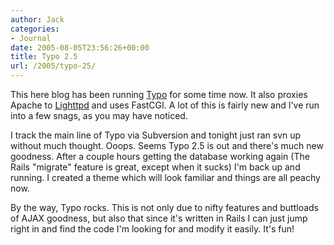 ```yaml
---
author: Jack
categories:
- Journal
date: 2005-08-05T23:56:26+00:00
title: Typo 2.5
url: /2005/typo-25/
---
```


This here blog has been running [Typo][1] for some time now. It also proxies Apache to [Lighttpd][2] and uses FastCGI. A lot of this is fairly new and I've run into a few snags, as you may have noticed.

I track the main line of Typo via Subversion and tonight just ran svn up without much thought. Ooops. Seems Typo 2.5 is out and there's much new goodness. After a couple hours getting the database working again (The Rails "migrate" feature is great, except when it sucks) I'm back up and running. I created a theme which will look familiar and things are all peachy now.

By the way, Typo rocks. This is not only due to nifty features and buttloads of AJAX goodness, but also that since it's written in Rails I can just jump right in and find the code I'm looking for and modify it easily. It's fun!

 [1]: http://typo.leetsoft.com/trac
 [2]: http://www.lighttpd.net/